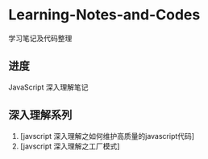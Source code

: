 # Learning-Notes-and-Codes
学习笔记及代码整理

## 进度
JavaScript 深入理解笔记 

## 深入理解系列

1. [javscript 深入理解之如何维护高质量的javascript代码]
2. [javscript 深入理解之工厂模式]